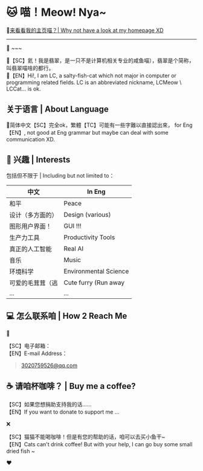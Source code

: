 # :cat: 喵！Meow! Nya~

:link:[来看看我的主页喵？| Why not have a look at my homepage XD](https://heveraletlaidcenx.github.io/HeveraletLaidCenx/)

------

:tada: ~~~

:crescent_moon:【SC】氦！我是翡翠，是一只不是计算机相关专业的咸鱼喵），翡翠是个简称，叫翡翠喵啥的都行。  
:crescent_moon:【EN】Hi!, I am LC, a salty-fish-cat which not major in computer or programming related fields. LC is an abbreviated nickname, LCMeow \ LCCat... is ok.

## 关于语言 | About Language

:crescent_moon:简体中文【SC】完全ok，繁體【TC】可能有一些字難以直接認出來， for Eng【EN】, not good at Eng grammar but maybe can deal with some communication XD.

## :seedling: 兴趣 | Interests

包括但不限于 | Including but not limited to：

|中文|In Eng|
|----|----|
|和平|Peace|
|设计（多方面的）|Design (various)|
|图形用户界面！|GUI !!!|
|生产力工具|Productivity Tools|
|真正的人工智能|Real AI|
|音乐|Music|
|环境科学|Environmental Science|
|可爱的毛茸茸（逃|Cute furry (Run away|
|...|...|

## :computer: 怎么联系咱 | How 2 Reach Me

:email:

【SC】电子邮箱：  
【EN】E-mail Address：

> 3020759526@qq.com

## :coffee: 请咱杯咖啡？ | Buy me a coffee?

【SC】如果您想捐助支持我的话……  
【EN】If you want to donate to support me ...

:x:

【SC】猫猫不能喝咖啡！但是有您的帮助的话，咱可以去买小鱼干~  
【EN】Cats can't drink coffee! But with your help, I can go buy some small dried fish ~

:heart:
